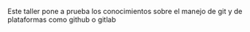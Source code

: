 Este taller pone a prueba los conocimientos sobre el manejo de git y de plataformas como github o gitlab